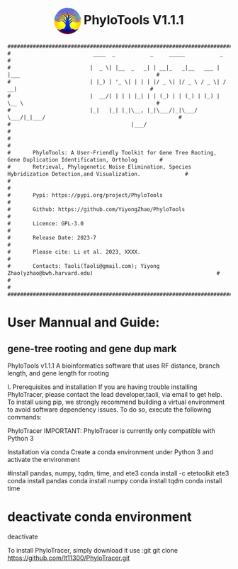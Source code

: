 
<div align="center">
  
# <img src="logo/PhyloTools_logo.jpg" width="60" height="60" align="center"> PhyloTools V1.1.1 </div> 

```
####################################################################################################################       
#                          ____  _           _     _____           _                                               #    
#                         |  _ \| |__  _   _| | __|_   _|__   ___ | |___                                           #
#                         | |_) | '_ \| | | | |/ _ \| |/ _ \ / _ \| / __|                                          #
#                         |  __/| | | | |_| | | (_) | | (_) | (_) | \__ \                                          #
#                         |_|   |_| |_|\__, |_|\___/|_|\___/ \___/|_|___/                                          #
#                                      |___/                                                                       #
#                                                                                                                  #
#       PhyloTools: A User-Friendly Toolkit for Gene Tree Rooting, Gene Duplication Identification, Ortholog       #
#       Retrieval, Phylogenetic Noise Elimination, Species Hybridization Detection,and Visualization.              #                                     
#                                                                                                                  #
#       Pypi: https://pypi.org/project/PhyloTools                                                                  #
#       Github: https://github.com/YiyongZhao/PhyloTools                                                           #                       
#       Licence: GPL-3.0                                                                                           #
#       Release Date: 2023-7                                                                                       #
#       Please cite: Li et al. 2023, XXXX.                                                                         #
#       Contacts: Taoli(Taoli@gmail.com); Yiyong Zhao(yzhao@bwh.harvard.edu)                                       #                                           
#                                                                                                                  #
####################################################################################################################
```


# User Mannual and Guide:
## gene-tree rooting and gene dup mark

PhyloTools v1.1.1
A bioinformatics software that uses RF distance, branch length, and gene length for rooting

I. Prerequisites and installation
If you are having trouble installing PhyloTracer, please contact the lead developer,taoli, via email to get help.
To install using pip, we strongly recommend building a virtual environment to avoid software dependency issues. To do so, execute the following commands:

PhyloTracer
IMPORTANT: PhyloTracer is currently only compatible with Python 3

Installation via conda
Create a conda environment under Python 3 and activate the environment

#install pandas, numpy, tqdm, time, and ete3
conda install -c etetoolkit ete3
conda install pandas
conda install numpy
conda install tqdm
conda install time

# deactivate conda environment
deactivate

To install PhyloTracer, simply download it use :git
git clone https://github.com/lt11300/PhyloTracer.git
